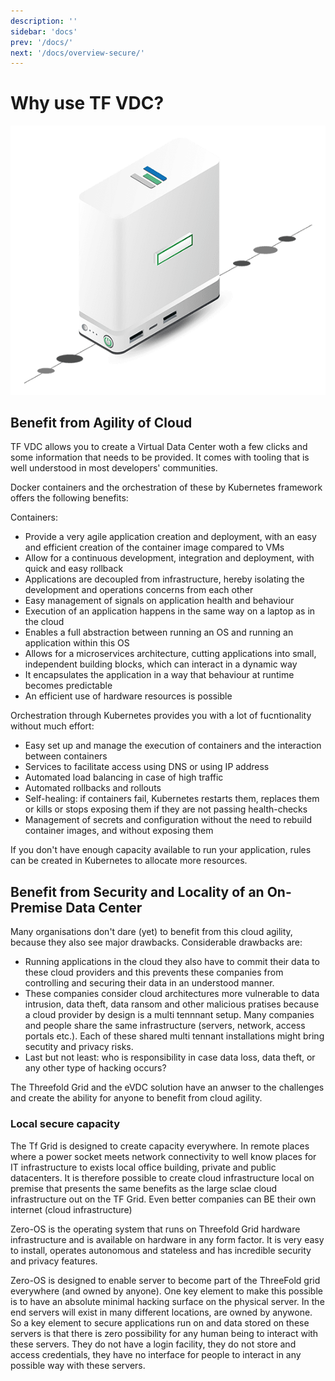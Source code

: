 ```yaml
---
description: ''
sidebar: 'docs'
prev: '/docs/'
next: '/docs/overview-secure/'
---
```


# Why use TF VDC?

![](./img/vdc_node.png)

## Benefit from Agility of Cloud

TF VDC allows you to create a Virtual Data Center woth a few clicks and some information that needs to be provided.  It comes with tooling that is well understood in most developers' communities. 

Docker containers and the orchestration of these by Kubernetes framework offers the following benefits: 

Containers: 
- Provide a very agile application creation and deployment, with an easy and efficient creation of the container image compared to VMs
- Allow for a continuous development, integration and deployment, with quick and easy rollback
- Applications are decoupled from infrastructure, hereby isolating the development and operations concerns from each other
- Easy management of signals on application health and behaviour
- Execution of an application happens in the same way on a laptop as in the cloud
- Enables a full abstraction between running an OS and running an application within this OS
- Allows for a microservices architecture, cutting applications into small, independent building blocks, which can interact in a dynamic way
- It encapsulates the application in a way that behaviour at runtime becomes predictable
- An efficient use of hardware resources is possible

Orchestration through Kubernetes provides you with a lot of fucntionality without much effort: 
- Easy set up and manage the execution of containers and the interaction between containers
- Services to facilitate access using DNS or using IP address
- Automated load balancing in case of high traffic
- Automated rollbacks and rollouts
- Self-healing: if containers fail, Kubernetes restarts them, replaces them or kills or stops exposing them if they are not passing health-checks
- Management of secrets and configuration without the need to rebuild container images, and without exposing them

If you don't have enough capacity available to run your application, rules can be created in Kubernetes to allocate more resources. 

## Benefit from Security and Locality of an On-Premise Data Center

Many organisations don't dare (yet) to benefit from this cloud agility, because they also see major drawbacks. Considerable drawbacks are:
- Running applications in the cloud they also have to commit their data to these cloud providers and this prevents these companies from controlling and securing their data in an understood manner.  
- These companies consider cloud architectures more vulnerable to data intrusion, data theft, data ransom and other malicious pratises because a cloud provider by design is a multi tennnant setup.  Many companies and people share the same infrastructure (servers, network, access portals etc.).  Each of these shared multi tennant installations might bring secutity and privacy risks.
- Last but not least: who is responsibility in case data loss, data theft, or any other type of hacking occurs?

The Threefold Grid and the eVDC solution have an anwser to the challenges and create the ability for anyone to benefit from cloud agility. 

### Local secure capacity

The Tf Grid is designed to create capacity everywhere.  In remote places where a power socket meets network connectivity to well know places for IT infrastructure to exists local office building, private and public datacenters.  It is therefore possible to create cloud infrastructure local on premise that presents the same benefits as the large sclae cloud infrastructure out on the TF Grid.  Even better companies can BE their own internet (cloud infrastructure)

Zero-OS is the operating system that runs on Threefold Grid hardware infrastructure and is available on hardware in any form factor.  It is very easy to install, operates autonomous and stateless and has incredible security and privacy features.

Zero-OS is designed to enable server to become part of the ThreeFold grid everywhere (and owned by anyone). One key element to make this possible is to have an absolute minimal hacking surface on the physical server.  In the end servers will exist in many different locations, are owned by anywone.  So a key element to secure applications run on and data stored on these servers is that there is zero possibility for any human being to interact with these servers.  They do not have a login facility, they do not store and access credentials, they have no interface for people to interact in any possible way with these servers.
